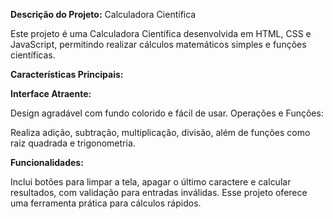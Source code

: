 **Descrição do Projeto:** Calculadora Científica

Este projeto é uma Calculadora Científica desenvolvida em HTML, CSS e JavaScript,
permitindo realizar cálculos matemáticos simples e funções científicas.

**Características Principais:**

**Interface Atraente:** 

Design agradável com fundo colorido e fácil de usar.
Operações e Funções: 

Realiza adição, subtração, multiplicação, divisão, 
além de funções como raiz quadrada e trigonometria.

**Funcionalidades:** 

Inclui botões para limpar a tela, apagar o último caractere e 
calcular resultados, com validação para entradas inválidas.
Esse projeto oferece uma ferramenta prática para cálculos rápidos.
